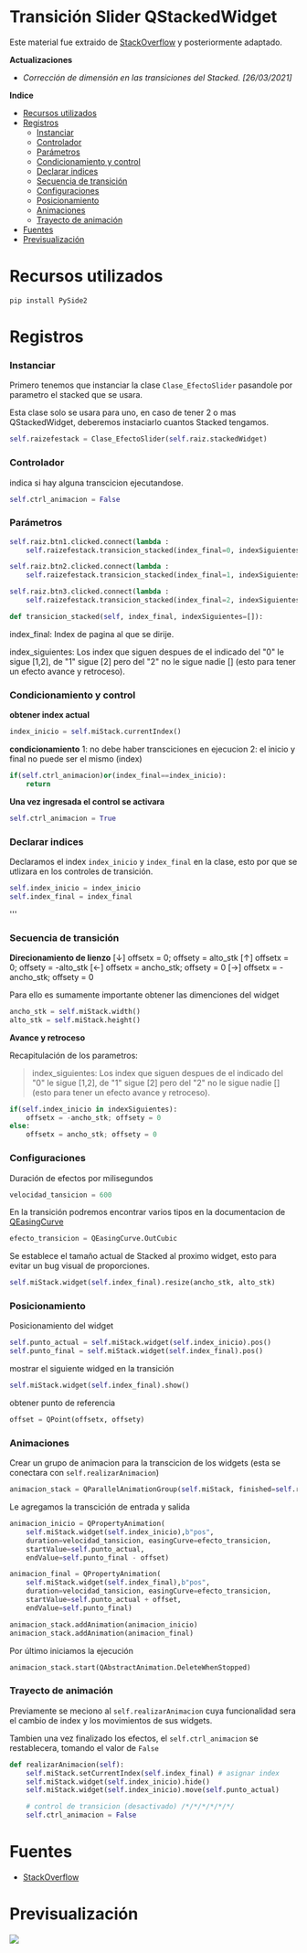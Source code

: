 # Transición Slider QStackedWidget

Este material fue extraido de [StackOverflow](https://stackoverflow.com/questions/52596386/slide-qstackedwidget-page "StackOverflow") y posteriormente adaptado.

**Actualizaciones**
- _Corrección de dimensión en las transiciones del Stacked. [26/03/2021]_


**Indice**
  * [Recursos utilizados](#recursos-utilizados)
  * [Registros](#registros)
    -  [Instanciar](#instanciar)
    -  [Controlador](#controlador)
    -  [Parámetros](#parámetros)
    -  [Condicionamiento y control](#condicionamiento-y-control)
    -  [Declarar indices](#declarar-indices)
    -  [Secuencia de transición](#secuencia-de-transición)
    -  [Configuraciones](#configuraciones)
    -  [Posicionamiento](#posicionamiento)
    -  [Animaciones](#animaciones)
    -  [Trayecto de animación](#trayecto-de-animación)
  * [Fuentes](#fuentes)
  * [Previsualización](#previsualización)

# Recursos utilizados

`pip install PySide2`

# Registros

### Instanciar

Primero tenemos que instanciar la clase `Clase_EfectoSlider` pasandole por parametro el stacked que se usara.

Esta clase solo se usara para uno, en caso de tener 2 o mas QStackedWidget, deberemos instaciarlo cuantos Stacked tengamos.

```python
self.raizefestack = Clase_EfectoSlider(self.raiz.stackedWidget)
```

### Controlador

indica si hay alguna transcicion ejecutandose.
```python
self.ctrl_animacion = False
```

### Parámetros
```python
self.raiz.btn1.clicked.connect(lambda : 
    self.raizefestack.transicion_stacked(index_final=0, indexSiguientes=[1,2]))

self.raiz.btn2.clicked.connect(lambda : 
    self.raizefestack.transicion_stacked(index_final=1, indexSiguientes=[2]))

self.raiz.btn3.clicked.connect(lambda : 
    self.raizefestack.transicion_stacked(index_final=2, indexSiguientes=[]))
```

```python
def transicion_stacked(self, index_final, indexSiguientes=[]):
```

index_final: 
Index de pagina al que se dirije.

index_siguientes: 
Los index que siguen despues de el indicado del "0" le sigue [1,2], de "1" sigue [2]  pero del "2" no le sigue nadie [] (esto para tener un efecto avance y retroceso).

### Condicionamiento y control

**obtener index actual**

```python
index_inicio = self.miStack.currentIndex()
```

**condicionamiento**
1: no debe haber transciciones en ejecucion
2: el inicio y final no puede ser el mismo (index)

```python
if(self.ctrl_animacion)or(index_final==index_inicio):
    return
```

**Una vez ingresada el control se activara**

```python
self.ctrl_animacion = True
```

### Declarar indices

Declaramos el index `index_inicio` y `index_final` en la clase, esto por que se utlizara en los controles de transición.

```python
self.index_inicio = index_inicio
self.index_final = index_final
```


'''
### Secuencia de transición

**Direcionamiento de lienzo**
[↓] offsetx = 0; offsety = alto_stk
[↑] offsetx = 0; offsety = -alto_stk
[←] offsetx = ancho_stk; offsety = 0
[→] offsetx = -ancho_stk; offsety = 0

Para ello es sumamente importante obtener las dimenciones del widget

```python
ancho_stk = self.miStack.width()
alto_stk = self.miStack.height()
```

**Avance y retroceso**

Recapitulación de los parametros:

> index_siguientes: 
Los index que siguen despues de el indicado del "0" le sigue [1,2], de "1" sigue [2]  pero del "2" no le sigue nadie [] (esto para tener un efecto avance y retroceso).

```python
if(self.index_inicio in indexSiguientes):
    offsetx = -ancho_stk; offsety = 0
else:
    offsetx = ancho_stk; offsety = 0
```

### Configuraciones

Duración de efectos por milisegundos

```python
velocidad_tansicion = 600
```

En la transición podremos encontrar varios tipos en la documentacion de [QEasingCurve](https://doc.qt.io/qt-5/.html#Type-enum "QEasingCurve")

```python
efecto_transicion = QEasingCurve.OutCubic
```

Se establece el tamaño actual de Stacked al proximo widget, esto para evitar un bug visual de proporciones.

```python
self.miStack.widget(self.index_final).resize(ancho_stk, alto_stk)
```

### Posicionamiento

Posicionamiento del widget
```python
self.punto_actual = self.miStack.widget(self.index_inicio).pos()
self.punto_final = self.miStack.widget(self.index_final).pos()
```
mostrar el siguiente widged en la transición

```python
self.miStack.widget(self.index_final).show()
```

obtener punto de referencia

```python
offset = QPoint(offsetx, offsety)
```

### Animaciones

Crear un grupo de animacion para la transcicion de los widgets (esta se conectara con `self.realizarAnimacion`)

```python
animacion_stack = QParallelAnimationGroup(self.miStack, finished=self.realizarAnimacion)
```
Le agregamos la transcición de  entrada y salida

```python
animacion_inicio = QPropertyAnimation(
    self.miStack.widget(self.index_inicio),b"pos",
    duration=velocidad_tansicion, easingCurve=efecto_transicion,
    startValue=self.punto_actual,
    endValue=self.punto_final - offset)

animacion_final = QPropertyAnimation(
    self.miStack.widget(self.index_final),b"pos",
    duration=velocidad_tansicion, easingCurve=efecto_transicion,
    startValue=self.punto_actual + offset,
    endValue=self.punto_final)

animacion_stack.addAnimation(animacion_inicio)
animacion_stack.addAnimation(animacion_final)
```

Por último iniciamos la ejecución

```python
animacion_stack.start(QAbstractAnimation.DeleteWhenStopped)
```


### Trayecto de animación

Previamente se meciono al `self.realizarAnimacion` cuya funcionalidad sera el cambio de index y los movimientos de sus widgets.

Tambien una vez finalizado los efectos, el `self.ctrl_animacion` se restablecera, tomando el valor de `False`

```python
def realizarAnimacion(self):
    self.miStack.setCurrentIndex(self.index_final) # asignar index
    self.miStack.widget(self.index_inicio).hide()
    self.miStack.widget(self.index_inicio).move(self.punto_actual)

    # control de transicion (desactivado) /*/*/*/*/*/*/
    self.ctrl_animacion = False
```

# Fuentes

- [StackOverflow](https://stackoverflow.com/questions/52596386/slide-qstackedwidget-page "StackOverflow")

# Previsualización

![](https://1.bp.blogspot.com/-GHYa_LbYMGY/YFy63HczgBI/AAAAAAAAAJw/CBAEX-qohugFUMOOXBB7sqMlh1AtyMdQACLcBGAsYHQ/s1600/12461241.gif)